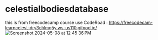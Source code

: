 # celestialbodiesdatabase
this is from freecodecamp course
use CodeRoad : https://freecodecam-learncelest-dry3chlmq5y.ws-us110.gitpod.io/
![Screenshot 2024-05-08 at 12 45 36 PM](https://github.com/nerissaj/celestialbodiesdatabase/assets/24694613/819c251f-48cb-4ea2-af6e-f8f8798af851)
